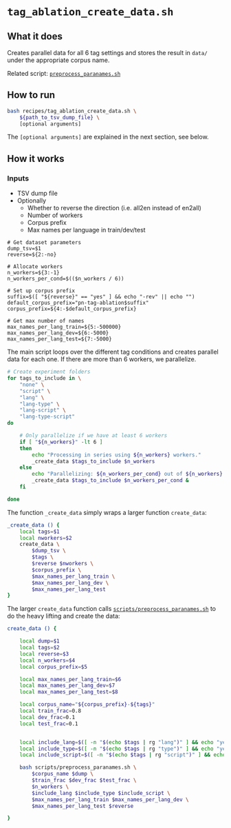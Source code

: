 # `tag_ablation_create_data.sh`

## What it does
Creates parallel data for all 6 tag settings and stores the result in `data/` under the appropriate corpus name.

Related script: [`preprocess_paranames.sh`](scripts_preprocess_paranames.md)

## How to run

```bash
bash recipes/tag_ablation_create_data.sh \
    ${path_to_tsv_dump_file} \
    [optional arguments]
```

The `[optional arguments]` are explained in the next section, see below.

## How it works

### Inputs
- TSV dump file
- Optionally
	- Whether to reverse the direction (i.e. all2en instead of en2all)
	- Number of workers
	- Corpus prefix
	- Max names per language in train/dev/test
	
```
# Get dataset parameters
dump_tsv=$1
reverse=${2:-no}

# Allocate workers
n_workers=${3:-1}
n_workers_per_cond=$(($n_workers / 6))

# Set up corpus prefix
suffix=$([ "${reverse}" == "yes" ] && echo "-rev" || echo "")
default_corpus_prefix="pn-tag-ablation$suffix"
corpus_prefix=${4:-$default_corpus_prefix}

# Get max number of names
max_names_per_lang_train=${5:-500000}
max_names_per_lang_dev=${6:-5000}
max_names_per_lang_test=${7:-5000}

```

The main script loops over the different tag conditions and creates parallel data for each one. If there are more than 6 workers, we parallelize.

```bash
# Create experiment folders
for tags_to_include in \
    "none" \
    "script" \
    "lang" \
    "lang-type" \
    "lang-script" \
    "lang-type-script"
do

    # Only parallelize if we have at least 6 workers
    if [ "${n_workers}" -lt 6 ]
    then
        echo "Processing in series using ${n_workers} workers."
        _create_data $tags_to_include $n_workers
    else
        echo "Parallelizing: ${n_workers_per_cond} out of ${n_workers} workers per child."
        _create_data $tags_to_include $n_workers_per_cond &
    fi

done
```

The function `_create_data` simply wraps a larger function `create_data`:

```bash
_create_data () {
    local tags=$1
    local nworkers=$2
    create_data \
        $dump_tsv \
        $tags \
        $reverse $nworkers \
        $corpus_prefix \
        $max_names_per_lang_train \
        $max_names_per_lang_dev \
        $max_names_per_lang_test
}
```

The larger `create_data` function calls [`scripts/preprocess_paranames.sh`](scripts_preprocess_paranames.md) to do the heavy lifting and create the data:

```bash
create_data () {

    local dump=$1
    local tags=$2
    local reverse=$3
    local n_workers=$4
    local corpus_prefix=$5

    local max_names_per_lang_train=$6
    local max_names_per_lang_dev=$7
    local max_names_per_lang_test=$8

    local corpus_name="${corpus_prefix}-${tags}"
    local train_frac=0.8
    local dev_frac=0.1
    local test_frac=0.1


    local include_lang=$([ -n "$(echo $tags | rg "lang")" ] && echo "yes" || echo "no")
    local include_type=$([ -n "$(echo $tags | rg "type")" ] && echo "yes" || echo "no")
    local include_script=$([ -n "$(echo $tags | rg "script")" ] && echo "yes" || echo "no")

    bash scripts/preprocess_paranames.sh \
        $corpus_name $dump \
        $train_frac $dev_frac $test_frac \
        $n_workers \
        $include_lang $include_type $include_script \
        $max_names_per_lang_train $max_names_per_lang_dev \
        $max_names_per_lang_test $reverse

}
```